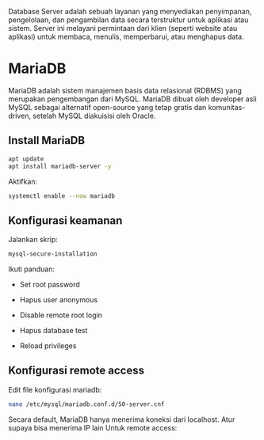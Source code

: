 Database Server adalah sebuah layanan yang menyediakan penyimpanan, pengelolaan, dan pengambilan data secara terstruktur untuk aplikasi atau sistem. Server ini melayani permintaan dari klien (seperti website atau aplikasi) untuk membaca, menulis, memperbarui, atau menghapus data.
# MariaDB
MariaDB adalah sistem manajemen basis data relasional (RDBMS) yang merupakan pengembangan dari MySQL. MariaDB dibuat oleh developer asli MySQL sebagai alternatif open-source yang tetap gratis dan komunitas-driven, setelah MySQL diakuisisi oleh Oracle.

## Install MariaDB
```bash
apt update
apt install mariadb-server -y
```
Aktifkan:
```bash
systemctl enable --now mariadb
```
## Konfigurasi keamanan
Jalankan skrip:
```bash
mysql-secure-installation
```
Ikuti panduan:

- Set root password

- Hapus user anonymous

- Disable remote root login

- Hapus database test
  
- Reload privileges
## Konfigurasi remote access
Edit file konfigurasi mariadb:
```bash
nano /etc/mysql/mariadb.conf.d/50-server.cnf
```
Secara default, MariaDB hanya menerima koneksi dari localhost. Atur supaya bisa menerima IP lain Untuk remote access:
